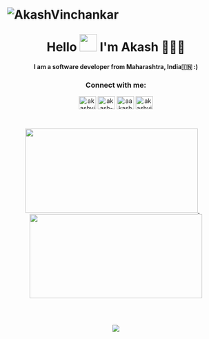 <h1 align='center'>
  
 <p align="left"> <img src="https://komarev.com/ghpvc/?username=akashvinchankar&label=Views&color=blue&style=plastic" alt="AkashVinchankar" /> </p>
  Hello  <a target="_blank">
    <img src="https://github.com/JayantGoel001/JayantGoel001/blob/master/GIF/Hi.gif" width="40px" />
  </a> I'm Akash 🧑🏻‍💻
</h1>
<h4 align ="center">I am a software developer from Maharashtra, India🇮🇳 :) </h4>
<p align='center'>
  
  <h3 align="center">Connect with me:</h3>
<p align="center">
<a href="https://twitter.com/akashvinchankar" target="blank"><img align="center" src="https://raw.githubusercontent.com/rahuldkjain/github-profile-readme-generator/master/src/images/icons/Social/twitter.svg" alt="akashvinchankar" height="30" width="40" /></a>
<a href="https://linkedin.com/in/akash-vinchankar" target="blank"><img align="center" src="https://raw.githubusercontent.com/rahuldkjain/github-profile-readme-generator/master/src/images/icons/Social/linked-in-alt.svg" alt="akash-vinchankar" height="30" width="40" /></a>
<a href="https://instagram.com/aakashvinchankar" target="blank"><img align="center" src="https://raw.githubusercontent.com/rahuldkjain/github-profile-readme-generator/master/src/images/icons/Social/instagram.svg" alt="aakashvinchankar" height="30" width="40" /></a>
<a href="https://www.leetcode.com/akashvinchankar" target="blank"><img align="center" src="https://raw.githubusercontent.com/rahuldkjain/github-profile-readme-generator/master/src/images/icons/Social/leet-code.svg" alt="akashvinchankar" height="30" width="40" /></a>
</p>       
  </a>&nbsp;&nbsp;
</p>

<p align="center">
  <a align="left" href="https://github.com/akashvinchankar">
    <img height="195px" width="400" src="https://github-readme-stats.vercel.app/api/top-langs/?username=akashvinchankar&text_color=FFFFFF&bg_color=000000&title_color=94b4a4&langs_count=15&layout=compact&hide_border=false" />
  </a>&nbsp;&nbsp;&nbsp;&nbsp;
  <a align="right" href="https://github.com/akashvinchankar">
  <img height="195px" width="400" src="https://github-readme-stats.vercel.app/api?username=akashvinchankar&text_color=FFFFFF&bg_color=000000&title_color=94b4a4&show_icons=true&count_private=true&layout=compact&hide_border=false" width="420"></a>
  <br/>
</p>

<br/>

<!-- [![𝚝𝚛𝚘𝚙𝚑𝚢](https://github-profile-trophy.vercel.app/?username=akashvinchankar&column=8&margin-w=15&margin-h=15&no-bg=true&no-frame=true&theme=juicyfresh)](https://github.com/akashvinchankar) -->

<!-- ![𝚐𝚒𝚝𝚑𝚞𝚋 𝚐𝚛𝚊𝚙𝚑](https://activity-graph.herokuapp.com/graph?username=akashvinchankar&theme=react-dark&hide_border=true&area=true) -->
 <br/>
 
 <!--Current steak-->
<p align="center" margin-left="6px">
  <a>
    <img align="center" src="https://github-readme-streak-stats.herokuapp.com/?user=akashvinchankar&theme=dark&hide_border=true"/>
  </a>
</p>

 <br/>
 
 
<!-- **𝙻𝙰𝙽𝙶𝚄𝙰𝙶𝙴𝚂 𝙰𝙽𝙳 𝚃𝙾𝙾𝙻𝚂:**   -->

<br/>
<br/>

<!-- <code><img height="55" width="50" src="https://raw.githubusercontent.com/devicons/devicon/master/icons/java/java-original.svg"></code>
<code><img height="55" width="50" src="https://raw.githubusercontent.com/github/explore/80688e429a7d4ef2fca1e82350fe8e3517d3494d/topics/html/html.png"></code>
<code><img height="50" width="50" src="https://cdn.iconscout.com/icon/free/png-256/css-131-722685.png"></code>
<code><img height="50" width="50" src="https://raw.githubusercontent.com/github/explore/80688e429a7d4ef2fca1e82350fe8e3517d3494d/topics/javascript/javascript.png"></code>
<code><img height="55" width="50" src="https://raw.githubusercontent.com/github/explore/80688e429a7d4ef2fca1e82350fe8e3517d3494d/topics/swift/swift.png"></code>
<code><img height="50" width="50" src="https://upload.wikimedia.org/wikipedia/commons/thumb/3/3f/Git_icon.svg/1024px-Git_icon.svg.png"></code>
<code><img height="50" width="50" src="https://www.vectorlogo.zone/logos/tailwindcss/tailwindcss-icon.svg"></code>
<code><img height="50" width="50" src="https://cdn.iconscout.com/icon/free/png-512/mongodb-3-1175138.png"></code> -->
